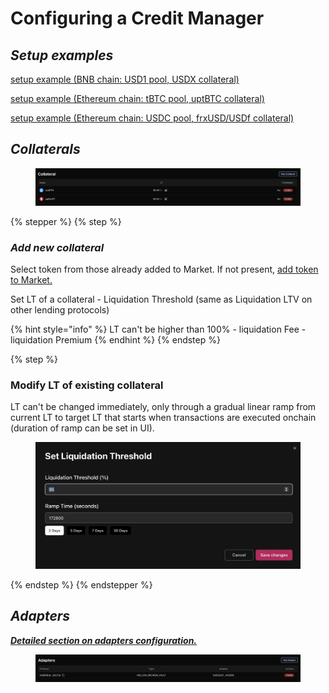 # Configuring a Credit Manager

## _**Setup examples**_

[ setup example (BNB chain: USD1 pool, USDX collateral)](https://www.notion.so/Adapter-setup-example-BNB-chain-USD1-pool-USDX-collateral-208145c16224807fa1a0d318c01bc1ae?pvs=21)

[setup example (Ethereum chain: tBTC pool, uptBTC collateral)](https://www.notion.so/Adapter-setup-example-Ethereum-chain-tBTC-pool-uptBTC-collateral-20e145c1622480c886d8d43dc5e9f5bb?pvs=21)

[setup example (Ethereum chain: USDC pool, frxUSD/USDf collateral)](https://gearboxprotocol.notion.site/Adapter-setup-example-Ethereum-chain-USDC-pool-frxUSD-USDf-collateral-24c145c16224809d80d2d171e1128317?source=copy_link)

## _**Collaterals**_

<figure><img src="../.gitbook/assets/image (37).png" alt=""><figcaption></figcaption></figure>

{% stepper %}
{% step %}
### _**Add new collateral**_

Select token from those already added to Market. If not present, [add token to Market.](https://docs.gearbox.fi/gearbox-permissionless-doc/step-by-step-guides/configuring-a-market#add-new-asset-and-set-main-feed)

Set LT of a collateral - Liquidation Threshold (same as Liquidation LTV on other lending protocols)

{% hint style="info" %}
LT can't be higher than 100% - liquidation Fee - liquidation Premium
{% endhint %}
{% endstep %}

{% step %}
### Modify LT of existing collateral

LT can't be changed immediately, only through a gradual linear ramp from current LT to target LT that starts when transactions are executed onchain (duration of ramp can be set in UI).

<figure><img src="../.gitbook/assets/image (38).png" alt=""><figcaption></figcaption></figure>
{% endstep %}
{% endstepper %}

## _**Adapters**_

[_**Detailed section on adapters configuration.**_](https://docs.gearbox.fi/gearbox-permissionless-doc/step-by-step-guides/configuring-adapters)

<div data-full-width="false"><figure><img src="../.gitbook/assets/image (41).png" alt=""><figcaption></figcaption></figure></div>

